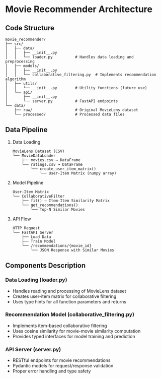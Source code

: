 # Movie Recommender Architecture

## Code Structure

```
movie_recommender/
├── src/
│   ├── data/
│   │   ├── __init__.py
│   │   └── loader.py          # Handles data loading and preprocessing
│   ├── models/
│   │   ├── __init__.py
│   │   └── collaborative_filtering.py  # Implements recommendation algorithm
│   ├── utils/
│   │   └── __init__.py        # Utility functions (future use)
│   └── api/
│       ├── __init__.py
│       └── server.py          # FastAPI endpoints
└── data/
    ├── raw/                   # Original MovieLens dataset
    └── processed/             # Processed data files
```

## Data Pipeline

1. Data Loading
   ```
   MovieLens Dataset (CSV)
   └── MovieDataLoader
       ├── movies.csv → DataFrame
       └── ratings.csv → DataFrame
           └── create_user_item_matrix()
               └── User-Item Matrix (numpy array)
   ```

2. Model Pipeline
   ```
   User-Item Matrix
   └── CollaborativeFilter
       ├── fit() → Item-Item Similarity Matrix
       └── get_recommendations()
           └── Top-N Similar Movies
   ```

3. API Flow
   ```
   HTTP Request
   └── FastAPI Server
       ├── Load Data
       ├── Train Model
       └── /recommendations/{movie_id}
           └── JSON Response with Similar Movies
   ```

## Components Description

### Data Loading (loader.py)
- Handles reading and processing of MovieLens dataset
- Creates user-item matrix for collaborative filtering
- Uses type hints for all function parameters and returns

### Recommendation Model (collaborative_filtering.py)
- Implements item-based collaborative filtering
- Uses cosine similarity for movie-movie similarity computation
- Provides typed interfaces for model training and prediction

### API Server (server.py)
- RESTful endpoints for movie recommendations
- Pydantic models for request/response validation
- Proper error handling and type safety
